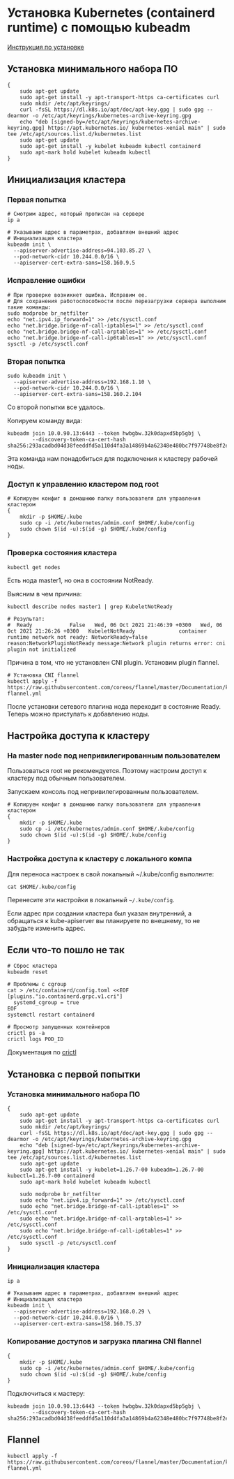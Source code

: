 # Установка Kubernetes (containerd runtime) с помощью kubeadm
[Инструкция по установке](https://kubernetes.io/docs/setup/production-environment/tools/kubeadm/create-cluster-kubeadm/)

## Установка минимального набора ПО
```shell script
{
    sudo apt-get update
    sudo apt-get install -y apt-transport-https ca-certificates curl
    sudo mkdir /etc/apt/keyrings/
    curl -fsSL https://dl.k8s.io/apt/doc/apt-key.gpg | sudo gpg --dearmor -o /etc/apt/keyrings/kubernetes-archive-keyring.gpg
    echo "deb [signed-by=/etc/apt/keyrings/kubernetes-archive-keyring.gpg] https://apt.kubernetes.io/ kubernetes-xenial main" | sudo tee /etc/apt/sources.list.d/kubernetes.list
    sudo apt-get update
    sudo apt-get install -y kubelet kubeadm kubectl containerd
    sudo apt-mark hold kubelet kubeadm kubectl
}
```

## Инициализация кластера

### Первая попытка
```shell script
# Смотрим адрес, который прописан на сервере  
ip a

# Указываем адрес в параметрах, добавляем внешний адрес
# Инициализация кластера
kubeadm init \
  --apiserver-advertise-address=94.103.85.27 \
  --pod-network-cidr 10.244.0.0/16 \
  --apiserver-cert-extra-sans=158.160.9.5
```

### Исправление ошибки
```shell script
# При проверке возникнет ошибка. Исправим ее.
# Для сохранения работоспособности после перезагрузки сервера выполним такие команды:
sudo modprobe br_netfilter 
echo "net.ipv4.ip_forward=1" >> /etc/sysctl.conf
echo "net.bridge.bridge-nf-call-iptables=1" >> /etc/sysctl.conf
echo "net.bridge.bridge-nf-call-arptables=1" >> /etc/sysctl.conf
echo "net.bridge.bridge-nf-call-ip6tables=1" >> /etc/sysctl.conf
sysctl -p /etc/sysctl.conf
```

### Вторая попытка
```shell script
sudo kubeadm init \
  --apiserver-advertise-address=192.168.1.10 \
  --pod-network-cidr 10.244.0.0/16 \
  --apiserver-cert-extra-sans=158.160.2.104
```
Со второй попытки все удалось.

Копируем команду вида:
```shell script
kubeadm join 10.0.90.13:6443 --token hwbgbw.32k0dapxd5bp5gbj \
        --discovery-token-ca-cert-hash sha256:293acadbd04d38feeddfd5a110d4fa3a14869b4a62348e480bc7f97748be8f2e 
```
Эта команда нам понадобиться для подключения к кластеру рабочей ноды.

### Доступ к управлению кластером под root
```shell script
# Копируем конфиг в домашнюю папку пользователя для управления кластером 
{
    mkdir -p $HOME/.kube
    sudo cp -i /etc/kubernetes/admin.conf $HOME/.kube/config
    sudo chown $(id -u):$(id -g) $HOME/.kube/config
}
``` 

### Проверка состояния кластера 
```shell script
kubectl get nodes
``` 
Есть нода master1, но она в состоянии NotReady.

Выясним в чем причина:
```shell script
kubectl describe nodes master1 | grep KubeletNotReady

# Результат:
#  Ready            False   Wed, 06 Oct 2021 21:46:39 +0300   Wed, 06 Oct 2021 21:26:26 +0300   KubeletNotReady              container runtime network not ready: NetworkReady=false reason:NetworkPluginNotReady message:Network plugin returns error: cni plugin not initialized
```
Причина в том, что не установлен CNI plugin. Установим plugin flannel.
```shell script
# Установка CNI flannel
kubectl apply -f https://raw.githubusercontent.com/coreos/flannel/master/Documentation/kube-flannel.yml
```
После установки сетевого плагина нода переходит в состояние Ready.
Теперь можно приступать к добавлению ноды. 


## Настройка доступа к кластеру 
### На master node под непривилегированным пользователем
Пользоваться root не рекомендуется. Поэтому настроим доступ к кластеру под обычным пользователем. 

Запускаем консоль под непривилегированным пользователем.
```shell script
# Копируем конфиг в домашнюю папку пользователя для управления кластером 
{
    mkdir -p $HOME/.kube
    sudo cp -i /etc/kubernetes/admin.conf $HOME/.kube/config
    sudo chown $(id -u):$(id -g) $HOME/.kube/config
}
```

### Настройка доступа к кластеру c локального компа  
Для переноса настроек в свой локальный ~/.kube/config выполните:
```shell script
cat $HOME/.kube/config
```
Перенесите эти настройки в локальный `~/.kube/config`.

Если адрес при создании кластера был указан внутренний, а обращаться к kube-apiserver вы планируете по внешнему, то не забудьте изменить адрес.

## Если что-то пошло не так
```shell script
# Сброс кластера
kubeadm reset

# Проблемы с cgroup
cat > /etc/containerd/config.toml <<EOF
[plugins."io.containerd.grpc.v1.cri"]
  systemd_cgroup = true
EOF
systemctl restart containerd

# Просмотр запущенных контейнеров
crictl ps -a
crictl logs POD_ID
```

Документация по [crictl](https://kubernetes.io/docs/tasks/debug-application-cluster/crictl/)

## Установка с первой попытки
### Установка минимального набора ПО
```shell script
{
    sudo apt-get update
    sudo apt-get install -y apt-transport-https ca-certificates curl
    sudo mkdir /etc/apt/keyrings/
    curl -fsSL https://dl.k8s.io/apt/doc/apt-key.gpg | sudo gpg --dearmor -o /etc/apt/keyrings/kubernetes-archive-keyring.gpg
    echo "deb [signed-by=/etc/apt/keyrings/kubernetes-archive-keyring.gpg] https://apt.kubernetes.io/ kubernetes-xenial main" | sudo tee /etc/apt/sources.list.d/kubernetes.list
    sudo apt-get update
    sudo apt-get install -y kubelet=1.26.7-00 kubeadm=1.26.7-00 kubectl=1.26.7-00 containerd
    sudo apt-mark hold kubelet kubeadm kubectl

    sudo modprobe br_netfilter 
    sudo echo "net.ipv4.ip_forward=1" >> /etc/sysctl.conf
    sudo echo "net.bridge.bridge-nf-call-iptables=1" >> /etc/sysctl.conf
    sudo echo "net.bridge.bridge-nf-call-arptables=1" >> /etc/sysctl.conf
    sudo echo "net.bridge.bridge-nf-call-ip6tables=1" >> /etc/sysctl.conf
    sudo sysctl -p /etc/sysctl.conf
}
```
### Инициализация кластера
```shell script
ip a

# Указываем адрес в параметрах, добавляем внешний адрес
# Инициализация кластера
kubeadm init \
  --apiserver-advertise-address=192.168.0.29 \
  --pod-network-cidr 10.244.0.0/16 \
  --apiserver-cert-extra-sans=158.160.75.37
```

### Копирование доступов и загрузка плагина CNI flannel 
```shell script
{
    mkdir -p $HOME/.kube
    sudo cp -i /etc/kubernetes/admin.conf $HOME/.kube/config
    sudo chown $(id -u):$(id -g) $HOME/.kube/config
}
```


Подключиться к мастеру:
```shell script
kubeadm join 10.0.90.13:6443 --token hwbgbw.32k0dapxd5bp5gbj \
        --discovery-token-ca-cert-hash sha256:293acadbd04d38feeddfd5a110d4fa3a14869b4a62348e480bc7f97748be8f2e
```

## Flannel
```shell script
kubectl apply -f https://raw.githubusercontent.com/coreos/flannel/master/Documentation/kube-flannel.yml
```
